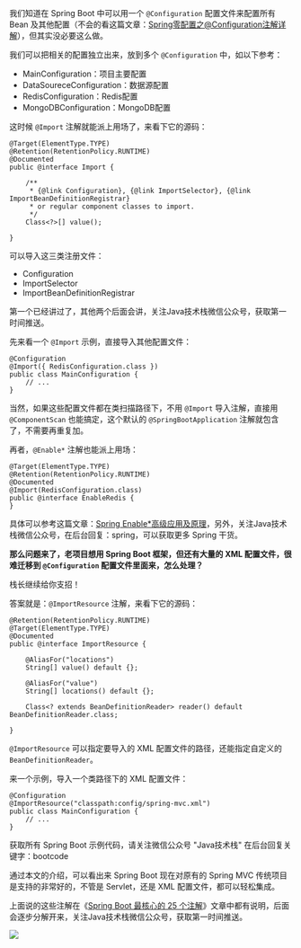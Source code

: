 我们知道在 Spring Boot 中可以用一个 `@Configuration` 配置文件来配置所有 Bean 及其他配置（不会的看这篇文章：[Spring零配置之@Configuration注解详解](https://mp.weixin.qq.com/s/i8qHLkdtf4XzRyIRJ8R_7A)），但其实没必要这么做。

我们可以把相关的配置独立出来，放到多个 `@Configuration` 中，如以下参考：

- MainConfiguration：项目主要配置
- DataSoureceConfiguration：数据源配置
- RedisConfiguration：Redis配置
- MongoDBConfiguration：MongoDB配置

这时候 `@Import` 注解就能派上用场了，来看下它的源码：

```
@Target(ElementType.TYPE)
@Retention(RetentionPolicy.RUNTIME)
@Documented
public @interface Import {

	/**
	 * {@link Configuration}, {@link ImportSelector}, {@link ImportBeanDefinitionRegistrar}
	 * or regular component classes to import.
	 */
	Class<?>[] value();

}
```

可以导入这三类注册文件：

- Configuration
- ImportSelector
- ImportBeanDefinitionRegistrar

第一个已经讲过了，其他两个后面会讲，关注Java技术栈微信公众号，获取第一时间推送。

先来看一个 `@Import` 示例，直接导入其他配置文件：

```
@Configuration
@Import({ RedisConfiguration.class })
public class MainConfiguration {
    // ...
}
```

当然，如果这些配置文件都在类扫描路径下，不用 `@Import` 导入注解，直接用 `@ComponentScan` 也能搞定，这个默认的 `@SpringBootApplication` 注解就包含了，不需要再重复加。

再者，`@Enable*` 注解也能派上用场：

```
@Target(ElementType.TYPE)
@Retention(RetentionPolicy.RUNTIME)
@Documented
@Import(RedisConfiguration.class)
public @interface EnableRedis {
}
```

具体可以参考这篇文章：[Spring Enable*高级应用及原理](https://mp.weixin.qq.com/s/o73F_KbqH6biCwuN77eiuQ)，另外，关注Java技术栈微信公众号，在后台回复：spring，可以获取更多 Spring 干货。

**那么问题来了，老项目想用 Spring Boot 框架，但还有大量的 XML 配置文件，很难迁移到 `@Configuration` 配置文件里面来，怎么处理？**

栈长继续给你支招！

答案就是：`@ImportResource` 注解，来看下它的源码：

```
@Retention(RetentionPolicy.RUNTIME)
@Target(ElementType.TYPE)
@Documented
public @interface ImportResource {

	@AliasFor("locations")
	String[] value() default {};

	@AliasFor("value")
	String[] locations() default {};

	Class<? extends BeanDefinitionReader> reader() default BeanDefinitionReader.class;

}
```

`@ImportResource` 可以指定要导入的 XML 配置文件的路径，还能指定自定义的 `BeanDefinitionReader`。

来一个示例，导入一个类路径下的 XML 配置文件：

```
@Configuration
@ImportResource("classpath:config/spring-mvc.xml")
public class MainConfiguration {
    // ...
}
```

获取所有 Spring Boot 示例代码，请关注微信公众号 "Java技术栈" 在后台回复关键字：bootcode

通过本文的介绍，可以看出来 Spring Boot 现在对原有的 Spring MVC 传统项目是支持的非常好的，不管是 Servlet，还是 XML  配置文件，都可以轻松集成。

上面说的这些注解在《[Spring Boot 最核心的 25 个注解](https://mp.weixin.qq.com/s/lOA9djEptJyZ2sm93nxr-Q)》文章中都有说明，后面会逐步分解开来，关注Java技术栈微信公众号，获取第一时间推送。

![](http://img.javastack.cn/wx_search_javastack.png)